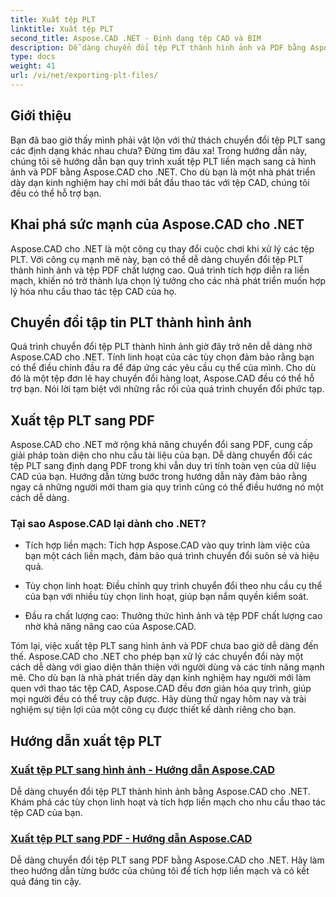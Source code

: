 ```yaml
---
title: Xuất tệp PLT
linktitle: Xuất tệp PLT
second_title: Aspose.CAD .NET - Định dạng tệp CAD và BIM
description: Dễ dàng chuyển đổi tệp PLT thành hình ảnh và PDF bằng Aspose.CAD cho .NET. Khám phá sự tích hợp liền mạch và các tùy chọn linh hoạt để thao tác với tệp CAD.
type: docs
weight: 41
url: /vi/net/exporting-plt-files/
---
```


## Giới thiệu

Bạn đã bao giờ thấy mình phải vật lộn với thử thách chuyển đổi tệp PLT sang các định dạng khác nhau chưa? Đừng tìm đâu xa! Trong hướng dẫn này, chúng tôi sẽ hướng dẫn bạn quy trình xuất tệp PLT liền mạch sang cả hình ảnh và PDF bằng Aspose.CAD cho .NET. Cho dù bạn là một nhà phát triển dày dạn kinh nghiệm hay chỉ mới bắt đầu thao tác với tệp CAD, chúng tôi đều có thể hỗ trợ bạn.

## Khai phá sức mạnh của Aspose.CAD cho .NET

Aspose.CAD cho .NET là một công cụ thay đổi cuộc chơi khi xử lý các tệp PLT. Với công cụ mạnh mẽ này, bạn có thể dễ dàng chuyển đổi tệp PLT thành hình ảnh và tệp PDF chất lượng cao. Quá trình tích hợp diễn ra liền mạch, khiến nó trở thành lựa chọn lý tưởng cho các nhà phát triển muốn hợp lý hóa nhu cầu thao tác tệp CAD của họ.

## Chuyển đổi tập tin PLT thành hình ảnh

Quá trình chuyển đổi tệp PLT thành hình ảnh giờ đây trở nên dễ dàng nhờ Aspose.CAD cho .NET. Tính linh hoạt của các tùy chọn đảm bảo rằng bạn có thể điều chỉnh đầu ra để đáp ứng các yêu cầu cụ thể của mình. Cho dù đó là một tệp đơn lẻ hay chuyển đổi hàng loạt, Aspose.CAD đều có thể hỗ trợ bạn. Nói lời tạm biệt với những rắc rối của quá trình chuyển đổi phức tạp.

## Xuất tệp PLT sang PDF

Aspose.CAD cho .NET mở rộng khả năng chuyển đổi sang PDF, cung cấp giải pháp toàn diện cho nhu cầu tài liệu của bạn. Dễ dàng chuyển đổi các tệp PLT sang định dạng PDF trong khi vẫn duy trì tính toàn vẹn của dữ liệu CAD của bạn. Hướng dẫn từng bước trong hướng dẫn này đảm bảo rằng ngay cả những người mới tham gia quy trình cũng có thể điều hướng nó một cách dễ dàng.

### Tại sao Aspose.CAD lại dành cho .NET?

- Tích hợp liền mạch: Tích hợp Aspose.CAD vào quy trình làm việc của bạn một cách liền mạch, đảm bảo quá trình chuyển đổi suôn sẻ và hiệu quả.
  
- Tùy chọn linh hoạt: Điều chỉnh quy trình chuyển đổi theo nhu cầu cụ thể của bạn với nhiều tùy chọn linh hoạt, giúp bạn nắm quyền kiểm soát.

- Đầu ra chất lượng cao: Thưởng thức hình ảnh và tệp PDF chất lượng cao nhờ khả năng nâng cao của Aspose.CAD.

Tóm lại, việc xuất tệp PLT sang hình ảnh và PDF chưa bao giờ dễ dàng đến thế. Aspose.CAD cho .NET cho phép bạn xử lý các chuyển đổi này một cách dễ dàng với giao diện thân thiện với người dùng và các tính năng mạnh mẽ. Cho dù bạn là nhà phát triển dày dạn kinh nghiệm hay người mới làm quen với thao tác tệp CAD, Aspose.CAD đều đơn giản hóa quy trình, giúp mọi người đều có thể truy cập được. Hãy dùng thử ngay hôm nay và trải nghiệm sự tiện lợi của một công cụ được thiết kế dành riêng cho bạn.
## Hướng dẫn xuất tệp PLT
### [Xuất tệp PLT sang hình ảnh - Hướng dẫn Aspose.CAD](./exporting-plt-files-to-image/)
Dễ dàng chuyển đổi tệp PLT thành hình ảnh bằng Aspose.CAD cho .NET. Khám phá các tùy chọn linh hoạt và tích hợp liền mạch cho nhu cầu thao tác tệp CAD của bạn.
### [Xuất tệp PLT sang PDF - Hướng dẫn Aspose.CAD](./exporting-plt-files-to-pdf/)
Dễ dàng chuyển đổi tệp PLT sang PDF bằng Aspose.CAD cho .NET. Hãy làm theo hướng dẫn từng bước của chúng tôi để tích hợp liền mạch và có kết quả đáng tin cậy.